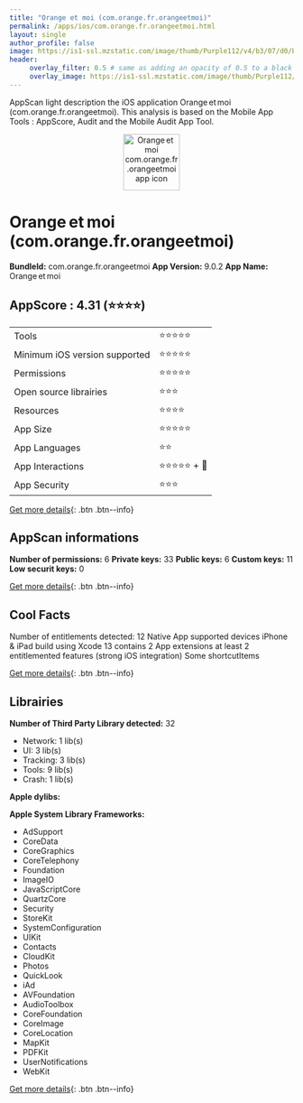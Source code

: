 ```yaml
---
title: "Orange et moi (com.orange.fr.orangeetmoi)"
permalink: /apps/ios/com.orange.fr.orangeetmoi.html
layout: single
author_profile: false
image: https://is1-ssl.mzstatic.com/image/thumb/Purple112/v4/b3/07/d0/b307d019-f29a-d8aa-84d1-e61ab1f6bc0a/AppIcon-0-1x_U007emarketing-0-7-0-0-85-220.png/512x512bb.jpg
header: 
     overlay_filter: 0.5 # same as adding an opacity of 0.5 to a black background
     overlay_image: https://is1-ssl.mzstatic.com/image/thumb/Purple112/v4/b3/07/d0/b307d019-f29a-d8aa-84d1-e61ab1f6bc0a/AppIcon-0-1x_U007emarketing-0-7-0-0-85-220.png/512x512bb.jpg
---
```

AppScan light description the iOS application Orange et moi (com.orange.fr.orangeetmoi). This analysis is based on the Mobile App Tools : AppScore, Audit and the Mobile Audit App Tool.

  
  
<div style="text-align: center;"><img src="https://is1-ssl.mzstatic.com/image/thumb/Purple112/v4/b3/07/d0/b307d019-f29a-d8aa-84d1-e61ab1f6bc0a/AppIcon-0-1x_U007emarketing-0-7-0-0-85-220.png/512x512bb.jpg" width="100" height="100" alt="Orange et moi com.orange.fr.orangeetmoi app icon"></div>  
  
# Orange et moi (com.orange.fr.orangeetmoi)

**BundleId:** com.orange.fr.orangeetmoi
**App Version:** 9.0.2
**App Name:** Orange et moi


## AppScore : 4.31 (⭐️⭐️⭐️⭐️) 

<table>
<tr><td> Tools </td><td> ⭐️⭐️⭐️⭐️⭐️ </td></tr>
<tr><td> Minimum iOS version supported </td><td> ⭐️⭐️⭐️⭐️⭐️ </td></tr>
<tr><td> Permissions </td><td> ⭐️⭐️⭐️⭐️⭐️ </td></tr>
<tr><td> Open source librairies </td><td> ⭐️⭐️⭐️ </td></tr>
<tr><td> Resources </td><td> ⭐️⭐️⭐️⭐️ </td></tr>
<tr><td> App Size </td><td> ⭐️⭐️⭐️⭐️⭐️ </td></tr>
<tr><td> App Languages </td><td> ⭐️⭐️ </td></tr>
<tr><td> App Interactions </td><td> ⭐️⭐️⭐️⭐️⭐️ + 🌟 </td></tr>
<tr><td> App Security </td><td> ⭐️⭐️⭐️ </td></tr>
</table>

[Get more details](/pricing.html){: .btn .btn--info}  
  
## AppScan informations 

**Number of permissions:** 6
**Private keys:** 33
**Public keys:** 6
**Custom keys:** 11
**Low securit keys:** 0
  
[Get more details](/pricing.html){: .btn .btn--info}

## Cool Facts

Number of entitlements detected: 12
Native App
supported devices iPhone & iPad
build using Xcode 13
contains 2 App extensions
at least 2 entitlemented features (strong iOS integration)
Some shortcutItems 
  
[Get more details](/pricing.html){: .btn .btn--info}

## Librairies 
**Number of Third Party Library detected:** 32
- Network: 1 lib(s)
- UI: 3 lib(s)
- Tracking: 3 lib(s)
- Tools: 9 lib(s)
- Crash: 1 lib(s)

**Apple dylibs:**


**Apple System Library Frameworks:**
- AdSupport
- CoreData
- CoreGraphics
- CoreTelephony
- Foundation
- ImageIO
- JavaScriptCore
- QuartzCore
- Security
- StoreKit
- SystemConfiguration
- UIKit
- Contacts
- CloudKit
- Photos
- QuickLook
- iAd
- AVFoundation
- AudioToolbox
- CoreFoundation
- CoreImage
- CoreLocation
- MapKit
- PDFKit
- UserNotifications
- WebKit


  
[Get more details](/pricing.html){: .btn .btn--info}

